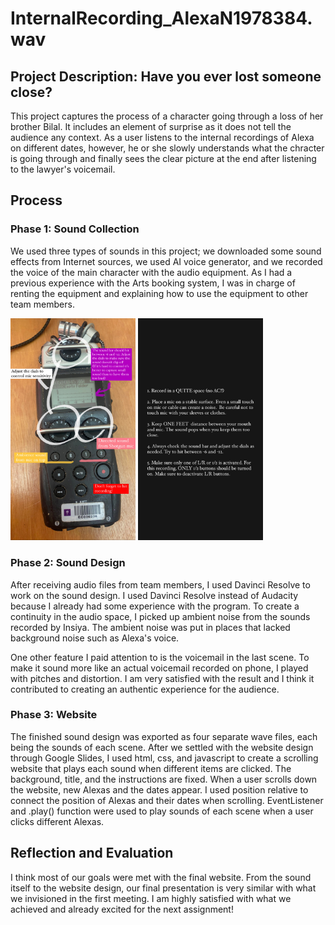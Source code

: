 # InternalRecording_AlexaN1978384.wav #
## Project Description: Have you ever lost someone close? ##
This project captures the process of a character going through a loss of her brother Bilal. It includes an element of surprise as it does not tell the audience any context. As a user listens to the internal recordings of Alexa on different dates, however, he or she slowly understands what the chracter is going through and finally sees the clear picture at the end after listening to the lawyer's voicemail. 

## Process ##
### Phase 1: Sound Collection ###
We used three types of sounds in this project; we downloaded some sound effects from Internet sources, we used AI voice generator, and we recorded the voice of the main character with the audio equipment. As I had a previous experience with the Arts booking system, I was in charge of renting the equipment and explaining how to use the equipment to other team members. 

<img src="images/documentation1.JPG" width="200"/> <img src="images/documentation2.JPG" width="200"/> 

### Phase 2: Sound Design ### 
After receiving audio files from team members, I used Davinci Resolve to work on the sound design. I used Davinci Resolve instead of Audacity because I already had some experience with the program. To create a continuity in the audio space, I picked up ambient noise from the sounds recorded by Insiya. The ambient noise was put in places that lacked background noise such as Alexa's voice. 

One other feature I paid attention to is the voicemail in the last scene. To make it sound more like an actual voicemail recorded on phone, I played with pitches and distortion. I am very satisfied with the result and I think it contributed to creating an authentic experience for the audience. 

### Phase 3: Website ###
The finished sound design was exported as four separate wave files, each being the sounds of each scene. After we settled with the website design through Google Slides, I used html, css, and javascript to create a scrolling website that plays each sound when different items are clicked. The background, title, and the instructions are fixed. When a user scrolls down the website, new Alexas and the dates appear. I used position relative to connect the position of Alexas and their dates when scrolling. EventListener and .play() function were used to play sounds of each scene when a user clicks different Alexas. 

## Reflection and Evaluation ##
I think most of our goals were met with the final website. From the sound itself to the website design, our final presentation is very similar with what we invisioned in the first meeting. I am highly satisfied with what we achieved and already excited for the next assignment! 
